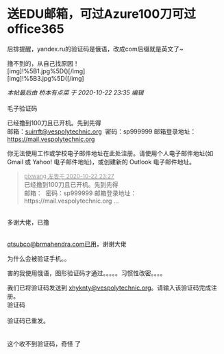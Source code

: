# 送EDU邮箱，可过Azure100刀可过office365


后排提醒，yandex.ru的验证码是俄语，改成com后缀就是英文了~<img id="aimg_mN9f6" onclick="zoom(this, this.src, 0, 0, 0)" class="zoom" src="https://cdn.jsdelivr.net/gh/hishis/forum-master/public/images/patch.gif" onmouseover="img_onmouseoverfunc(this)" onload="thumbImg(this)" border="0" alt="" />

撸不到的，从自己找原因！<br />
<img id="aimg_RXv2T" onclick="zoom(this, this.src, 0, 0, 0)" class="zoom" src="https://i.loli.net/2020/10/22/Iu2Vk8FLMaCZQc9.jpg" onmouseover="img_onmouseoverfunc(this)" onload="thumbImg(this)" border="0" alt="" /><br />
[img]!%5B1.jpg%5D(<img id="aimg_IdK9X" onclick="zoom(this, this.src, 0, 0, 0)" class="zoom" src="https://i.loli.net/2020/10/22/rd6mCSnJLsbfvMN.jpg" onmouseover="img_onmouseoverfunc(this)" onload="thumbImg(this)" border="0" alt="" />)[/img]<br />
[img]!%5B3.jpg%5D(<img id="aimg_x94yU" onclick="zoom(this, this.src, 0, 0, 0)" class="zoom" src="https://i.loli.net/2020/10/22/AbCS46pFdXQLHvj.jpg" onmouseover="img_onmouseoverfunc(this)" onload="thumbImg(this)" border="0" alt="" />[/img]

<i class="pstatus"> 本帖最后由 桥本有点菜 于 2020-10-22 23:35 编辑 </i><br />
<br />
毛子验证码<img src="static/image/smiley/yct/002.gif" smilieid="30" border="0" alt="" /><img id="aimg_TWjzu" onclick="zoom(this, this.src, 0, 0, 0)" class="zoom" src="https://cdn.jsdelivr.net/gh/hishis/forum-master/public/images/patch.gif" onmouseover="img_onmouseoverfunc(this)" onload="thumbImg(this)" border="0" alt="" />

已经撸到100刀且已开机。先到先得<br />
邮箱：<a href="mailto:suirrft@vespolytechnic.org">suirrft@vespolytechnic.org</a>&nbsp;&nbsp;密码：sp999999 邮箱登录地址：https://mail.vespolytechnic.org

你无法使用工作或学校电子邮件地址在此处注册。请使用个人电子邮件地址(如 Gmail 或 Yahoo! 电子邮件地址)，或创建新的 Outlook 电子邮件地址。

<div class="quote"><blockquote><font size="2"><a href="https://www.hostloc.com/forum.php?mod=redirect&amp;goto=findpost&amp;pid=9338702&amp;ptid=757396" target="_blank"><font color="#999999">pixwang 发表于 2020-10-22 23:27</font></a></font><br />
已经撸到100刀且已开机。先到先得<br />
邮箱：&nbsp;&nbsp;密码：sp999999 邮箱登录地址：https://mail.vespolytechnic.org ...</blockquote></div><br />
多谢大佬，已撸<br />
<br />


qtsubco@brmahendra.com已用，谢谢大佬

为什么会被验证手机。。

害的我使用俄语，图形验证码才通过。。。。。习惯性改密。。。。

我们已将验证码发送到 <a href="mailto:xhyknty@vespolytechnic.org">xhyknty@vespolytechnic.org</a>。请输入该验证码完成注册。<br />
验证码<br />
 <br />
验证码已重发。<br />
<br />
<br />
这个收不到验证码，奇怪 了
